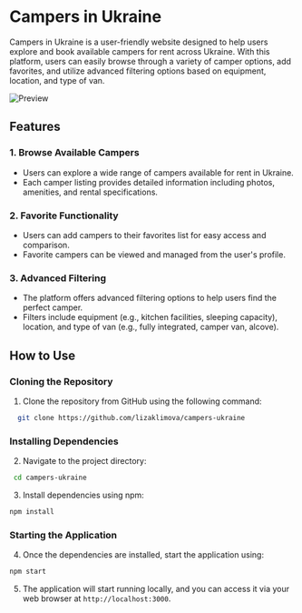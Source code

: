 # Campers in Ukraine

Campers in Ukraine is a user-friendly website designed to help users explore and book available campers for rent across Ukraine. With this platform, users can easily browse through a variety of camper options, add favorites, and utilize advanced filtering options based on equipment, location, and type of van.

![Preview](https://images.unsplash.com/photo-1515876305430-f06edab8282a?q=80&w=2070&auto=format&fit=crop&ixlib=rb-4.0.3&ixid=M3wxMjA3fDB8MHxwaG90by1wYWdlfHx8fGVufDB8fHx8fA%3D%3D)

## Features

### 1. Browse Available Campers

- Users can explore a wide range of campers available for rent in Ukraine.
- Each camper listing provides detailed information including photos, amenities, and rental specifications.

### 2. Favorite Functionality

- Users can add campers to their favorites list for easy access and comparison.
- Favorite campers can be viewed and managed from the user's profile.

### 3. Advanced Filtering

- The platform offers advanced filtering options to help users find the perfect camper.
- Filters include equipment (e.g., kitchen facilities, sleeping capacity), location, and type of van (e.g., fully integrated, camper van, alcove).

## How to Use

### Cloning the Repository

1. Clone the repository from GitHub using the following command:

```bash
  git clone https://github.com/lizaklimova/campers-ukraine
```

### Installing Dependencies

2. Navigate to the project directory:

```bash
 cd campers-ukraine
```

3. Install dependencies using npm:

```bash
npm install
```

### Starting the Application

4. Once the dependencies are installed, start the application using:

```bash
npm start
```

5. The application will start running locally, and you can access it via your web browser at `http://localhost:3000`.
